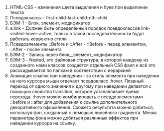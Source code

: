 1. HTML-CSS - изменения цвета выделения и букв при выделении текста <br>
2. Псевдоклассы - first-child-last-child-nth-child <br>
3. БЭМ-1 - Блок, элемент, модификатор <br>
4. a:link - Должен быть определённый порядок псевдоклассов link-visited-hover-active, только в такой последовательности будут работать корректно стили <br>
5. Псевдоэлементы ::Before и ::After - ::Before - перед элементом, ::After - после элемента <br>
6. БЭМ-2 - Запись через блок__элемент_модификатор <br>
7. БЭМ-3 - Nested, это файловая структура, в которой каждому из созданного нами классов создаётся отдельный CSS фаил и всё это расскидывается по папкам в соответствии с иерархией <br>
8. Анимация ссылок при наведении - за стиль элемента при наведении на него курсора мыши отвечает псевдокласс :hover.
Плавный переход от одного значения к другому при наведении делается с помощью свойства transition, которое устанавливает время перехода.
:hover можно комбинировать с псевдоэлементами ::before и ::after для добавления к ссылке дополнительного декоративного оформления.
Схожего результата можно добиться, используя фон, созданный с помощью линейного градиента. Меняя параметры фона можно добиться различных эффектов при наведении курсора на ссылку.